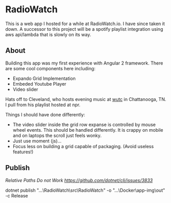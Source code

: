 # RadioWatch

This is a web app I hosted for a while at RadioWatch.io. I have since taken it down. A successor to this project will be a spotify playlist integration using aws api/lambda that is slowly on its way.

## About

Building this app was my first experience with Angular 2 framework. There are some cool components here including: 
  - Expando Grid Implementation
  - Embeded Youtube Player
  - Video slider

Hats off to Cleveland, who hosts evening music at [wutc](http://www.wutc.org) in Chattanooga, TN. I pull from his playlist hosted at npr.

Things I should have done differently:

- The video slider inside the grid row expanse is controlled by mouse wheel events. This should be handled differently. It is crappy on mobile and on laptops the scroll just feels wonky. 
- Just use moment (js)...
- Focus less on building a grid capable of packaging. (Avoid useless features!)


## Publish

*Relative Paths Do not Work https://github.com/dotnet/cli/issues/3833*

dotnet publish "...\RadioWatch\src\RadioWatch" -o "...\Docker\app-img\out" -c Release
